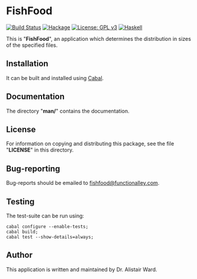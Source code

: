 # **FishFood**

[![Build Status](https://travis-ci.org/functionalley/FishFood.svg?branch=master)](https://travis-ci.org/functionalley/FishFood)
[![Hackage](https://img.shields.io/hackage/v/fishfood.svg)](https://hackage.haskell.org/package/fishfood)
[![License: GPL v3](https://img.shields.io/badge/License-GPL%20v3-blue.svg)](https://www.gnu.org/licenses/gpl-3.0)
[![Haskell](https://b.repl.ca/v1/language-haskell-yellow.png)](https://haskell.org)

This is "**FishFood**", an application which determines the distribution in sizes of the specified files.

## Installation

It can be built and installed using [Cabal](https://www.haskell.org/cabal/users-guide/installing-packages.html).

## Documentation

The directory "**man/**" contains the documentation.

## License

For information on copying and distributing this package, see the file "**LICENSE**" in this directory.

## Bug-reporting

Bug-reports should be emailed to <fishfood@functionalley.com>.

## Testing

The test-suite can be run using:

    cabal configure --enable-tests;
    cabal build;
    cabal test --show-details=always;

## Author

This application is written and maintained by Dr. Alistair Ward.
